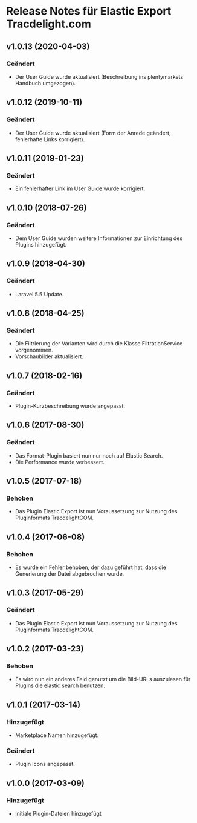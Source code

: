 # Release Notes für Elastic Export Tracdelight.com

## v1.0.13 (2020-04-03)

### Geändert
- Der User Guide wurde aktualisiert (Beschreibung ins plentymarkets Handbuch umgezogen).

## v1.0.12 (2019-10-11)

### Geändert
- Der User Guide wurde aktualisiert (Form der Anrede geändert, fehlerhafte Links korrigiert).

## v1.0.11 (2019-01-23)

### Geändert
- Ein fehlerhafter Link im User Guide wurde korrigiert.

## v1.0.10 (2018-07-26)

### Geändert
- Dem User Guide wurden weitere Informationen zur Einrichtung des Plugins hinzugefügt.

## v1.0.9 (2018-04-30)

### Geändert
- Laravel 5.5 Update.

## v1.0.8 (2018-04-25)

### Geändert
- Die Filtrierung der Varianten wird durch die Klasse FiltrationService vorgenommen.
- Vorschaubilder aktualisiert.

## v1.0.7 (2018-02-16)

### Geändert
- Plugin-Kurzbeschreibung wurde angepasst.

## v1.0.6 (2017-08-30)

### Geändert
- Das Format-Plugin basiert nun nur noch auf Elastic Search.
- Die Performance wurde verbessert.

## v1.0.5 (2017-07-18)

### Behoben
- Das Plugin Elastic Export ist nun Voraussetzung zur Nutzung des Pluginformats TracdelightCOM.

## v1.0.4 (2017-06-08)

### Behoben
- Es wurde ein Fehler behoben, der dazu geführt hat, dass die Generierung der Datei abgebrochen wurde.

## v1.0.3 (2017-05-29)

### Geändert
- Das Plugin Elastic Export ist nun Voraussetzung zur Nutzung des Pluginformats TracdelightCOM.

## v1.0.2 (2017-03-23)

### Behoben
- Es wird nun ein anderes Feld genutzt um die Bild-URLs auszulesen für Plugins die elastic search benutzen.

## v1.0.1 (2017-03-14)

### Hinzugefügt
- Marketplace Namen hinzugefügt.

### Geändert
- Plugin Icons angepasst.

## v1.0.0 (2017-03-09)

### Hinzugefügt
- Initiale Plugin-Dateien hinzugefügt
